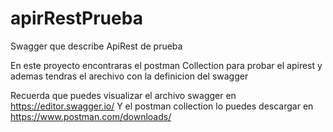 # apirRestPrueba
Swagger que describe ApiRest de prueba

En este proyecto encontraras el postman Collection para probar el apirest y ademas tendras el arechivo con la definicion del swagger

Recuerda que puedes visualizar el archivo swagger en https://editor.swagger.io/
Y el postman collection lo puedes descargar en https://www.postman.com/downloads/
